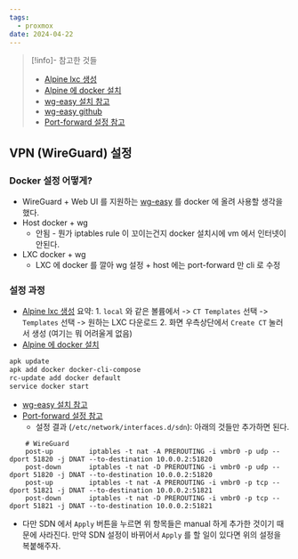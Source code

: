 ```yaml
---
tags:
  - proxmox
date: 2024-04-22
---
```

> [!info]- 참고한 것들
> - [Alpine lxc 생성](https://svrforum.com/os/282701)
> - [Alpine 에 docker 설치](https://wiki.alpinelinux.org/wiki/Docker)
> - [wg-easy 설치 참고](https://blog.rhchoi.com/wireguard-seolci/)
> - [wg-easy github](https://github.com/wg-easy/wg-easy)
> - [Port-forward 설정 참고](https://wiki.abyssproject.net/en/proxmox/proxmox-with-one-public-ip)

## VPN (WireGuard) 설정

### Docker 설정 어떻게?

- WireGuard + Web UI 를 지원하는 [wg-easy](https://github.com/wg-easy/wg-easy) 를 docker 에 올려 사용할 생각을 했다.
- Host docker + wg
	- 안됨 - 뭔가 iptables rule 이 꼬이는건지 docker 설치시에 vm 에서 인터넷이 안된다.
- LXC docker + wg
	- LXC 에 docker 를 깔아 wg 설정 + host 에는 port-forward 만 cli 로 수정

### 설정 과정

- [Alpine lxc 생성](https://svrforum.com/os/282701) 요약:
		1. `local` 와 같은 볼륨에서 -> `CT Templates` 선택 -> `Templates` 선택 -> 원하는 LXC 다운로드
		2. 화면 우측상단에서 `Create CT` 눌러서 생성 (여기는 뭐 어려울게 없음)
- [Alpine 에 docker 설치](https://wiki.alpinelinux.org/wiki/Docker)

```bash
apk update
apk add docker docker-cli-compose
rc-update add docker default
service docker start
```

- [wg-easy 설치 참고](https://blog.rhchoi.com/wireguard-seolci/)
- [Port-forward 설정 참고](https://wiki.abyssproject.net/en/proxmox/proxmox-with-one-public-ip)
	- 설정 결과 (`/etc/network/interfaces.d/sdn`): 아래의 것들만 추가하면 된다.

```
	# WireGuard
	post-up         iptables -t nat -A PREROUTING -i vmbr0 -p udp --dport 51820 -j DNAT --to-destination 10.0.0.2:51820
	post-down       iptables -t nat -D PREROUTING -i vmbr0 -p udp --dport 51820 -j DNAT --to-destination 10.0.0.2:51820
	post-up         iptables -t nat -A PREROUTING -i vmbr0 -p tcp --dport 51821 -j DNAT --to-destination 10.0.0.2:51821
	post-down       iptables -t nat -D PREROUTING -i vmbr0 -p tcp --dport 51821 -j DNAT --to-destination 10.0.0.2:51821
```

- 다만 SDN 에서 `Apply` 버튼을 누르면 위 항목들은 manual 하게 추가한 것이기 때문에 사라진다. 만약 SDN 설정이 바뀌어서 `Apply` 를 할 일이 있다면 위의 설정을 복붙해주자.